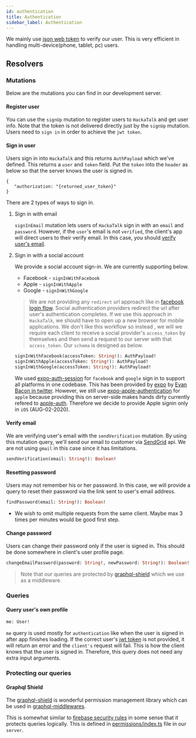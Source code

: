 ```yaml
---
id: authentication
title: Authentication
sidebar_label: Authentication
---
```


We mainly use [json web token](https://jwt.io) to verify our user. This is very efficient in handling multi-device(phone, tablet, pc) users.

## Resolvers

### Mutations

Below are the mutations you can find in our development server.

#### Register user
You can use the `signUp` mutation to register users to `HackaTalk` and get user info. Note that the token is not delivered directly just by the `signUp` mutation. Users need to `sign in` in order to achieve the `jwt token`.

#### Sign in user
Users sign in into `HackaTalk` and this returns `AuthPayload` which we've defined. This returns a `user` and `token` field. Put the `token` into the `header` as below so that the server knows the user is signed in. 
```
{
   "authorization: "{returned_user_token}"
}
```

There are 2 types of ways to sign in.

1. Sign in with email

   `signInEmail` mutation lets users of `HackaTalk` sign in with an `email` and `password`. However, if the `user`'s email is not `verified`, the client's app will direct users to their verify email. In this case, you should [verify user's email](#verify-email).

2. Sign in with a social account

   We provide a social account sign-in. We are currently supporting below.

   * Facebook - `signInWithFacebook`
   * Apple - `signInWithApple`
   * Google - `signInWithGoogle`

   > We are not providing any `redirect` url approach like in [facebook login flow](https://developers.facebook.com/docs/facebook-login/manually-build-a-login-flow). Social authentication providers redirect the url after user's authentication completes. If we use this approach in `HackaTalk`, we should have to open up a new browser for mobile applications. We don't like this workflow so instead , we will we require each client to receive a social provider's `access_token` by themselves and then send a request to our server with that `access_token`. Our `schema` is designed as below.

   ```graphql
   signInWithFacebook(accessToken: String!): AuthPayload!
   signInWithApple(accessToken: String!): AuthPayload!
   signInWithGoogle(accessToken: String!): AuthPayload!
   ```

   We used [expo-auth-session](https://docs.expo.io/versions/latest/sdk/auth-session) for `facebook` and `google` sign in to support all platforms in one codebase. This has been provided by [expo](https://expo.io) by [Evan Bacon in twitter](https://twitter.com/baconbrix/status/1256985914749759488). However, we still use [expo-apple-authentication](https://docs.expo.io/versions/latest/sdk/apple-authentication) for `apple` because providing this on server-side makes hands dirty currently refered to [apple-auth](https://github.com/ananay/apple-auth). Therefore we decide to provide Apple signin only in `iOS` (AUG-02-2020).

#### Verify email

   We are verifying user's email with the `sendVerification` mutation. By using this mutation query, we'll send our email to customer via [SendGrid](https://sendgrid.com) api. We are not using `gmail` in this case since it has limitations.

   ```graphql
   sendVerification(email: String!): Boolean!
   ```

#### Resetting password

   Users may not remember his or her password. In this case, we will provide a query to reset their password via the link sent to user's email address.

   ```graphql
   findPassword(email: String!): Boolean!
   ```

   * We wish to omit multiple requests from the same client. Maybe max 3 times per minutes would be good first step.

#### Change password

   Users can change their password only if the user is signed in. This should be done somewhere in client's user profile page.

   ```graphql
   changeEmailPassword(password: String!, newPassword: String!): Boolean!
   ```

   > Note that our queries are protected by [graphql-shield](#graphql-shield) which we use as a middleware.

### Queries

#### Query user's own profile

   ```graphql
   me: User!
   ```

   `me` query is used mostly for `authentication` like when the user is signed in after app finishes loading. If the correct user's [jwt token](https://jwt.io) is not provided, it will return an error and the `client's` request will fail. This is how the client knows that the user is signed in. Therefore, this query does not need any extra input arguments.

### Protecting our queries

#### Graphql Shield

The [graphql-shield](https://github.com/maticzav/graphql-shield) is wonderful permission management library which can be used in [graphql-middlewares](https://github.com/prisma-labs/graphql-middleware).

This is somewhat similar to [firebase security rules](https://firebase.google.com/docs/rules) in some sense that it protects queries logically. This is defined in [permissions/index.ts](https://github.com/dooboolab/hackatalk/blob/master/server/src/permissions/index.ts) file in our `server`.